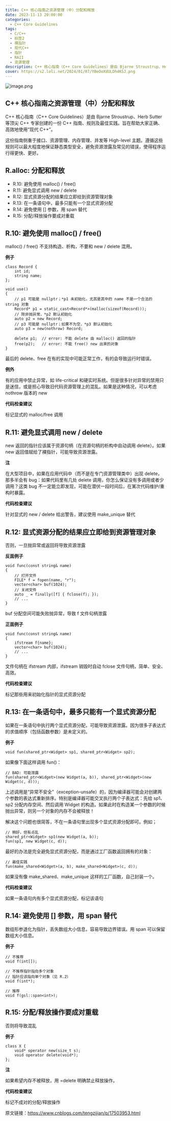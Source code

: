 ```yaml
---
title: C++ 核心指南之资源管理（中）分配和释放
date: 2023-11-13 20:00:00
categories:
  - C++ Core Guidelines
tags:
  - C/C++
  - 标签2
  - 裸指针
  - 现代C++
  - 指针
  - RAII
  - 资源管理
description: C++ 核心指南（C++ Core Guidelines）是由 Bjarne Stroustrup、Herb Sutter 等顶尖 C++ 专家创建的一份 C++ 指南、规则及最佳实践。旨在帮助大家正确、高效地使用“现代 C++”。
cover: https://s2.loli.net/2024/01/07/YBeOoXdULDh4KSJ.png
---
```

![image.png](https://s2.loli.net/2024/01/07/YBeOoXdULDh4KSJ.png)
## C++ 核心指南之资源管理（中）分配和释放

C++ 核心指南（C++ Core Guidelines）是由 Bjarne Stroustrup、Herb Sutter 等顶尖 C++ 专家创建的一份 C++ 指南、规则及最佳实践。旨在帮助大家正确、高效地使用“现代 C++”。

这份指南侧重于接口、资源管理、内存管理、并发等 High-level 主题。遵循这些规则可以最大程度地保证静态类型安全，避免资源泄露及常见的错误，使得程序运行得更快、更好。

## R.alloc: 分配和释放
- R.10: 避免使用 malloc() / free()
- R.11: 避免显式调用 new / delete
- R.12: 显式资源分配的结果应立即给到资源管理对象
- R.13: 在一条语句中，最多只能有一个显式资源分配
- R.14: 避免使用 [] 参数，用 span 替代
- R.15: 分配/释放操作要成对重载
  
## R.10: 避免使用 malloc() / free()

malloc() / free() 不支持构造、析构，不要和 new / delete 混用。

**例子**

```undefined
class Record {
    int id;
    string name;
};

void use()
{
    // p1 可能是 nullptr；*p1 未初始化，尤其是其中的 name 不是一个合法的 string 对象
    Record* p1 = static_cast<Record*>(malloc(sizeof(Record)));
    // 除非抛异常，*p2 默认初始化
    auto p2 = new Record;
    // p3 可能是 nullptr；如果不为空，*p3 默认初始化
    auto p3 = new(nothrow) Record;

    delete p1;  // error: 不能 delete 由 malloc() 返回的指针
    free(p2);   // error: 不能 free() new 出来的对象
}
```

最后的 delete、free 在有的实现中可能正常工作，有的会导致运行时错误。

**例外**

有的应用中禁止异常，如 life-critical 和硬实时系统。但是很多针对异常的禁用只是迷信，或是担心导致旧代码资源管理上的混乱。如果是这种情况，可以考虑 nothrow 版本的 new

**代码检查建议**

标记显式的 malloc/free 调用

## R.11: 避免显式调用 new / delete

new 返回的指针应该属于资源句柄（在资源句柄的析构中自动调用 delete）。如果 new 返回值赋给了裸指针，可能导致资源泄露。

**注**

在大型项目中，如果在应用代码中（而不是在专门资源管理类中）出现 delete，那多半会有 bug：如果代码里有几处 delete 调用，你怎么保证没有多调用或者少调用？这类 bug 不一定能立即发现，可能在潜伏一段时间后，在某次代码维护/重构时暴露。

**代码检查建议**

针对显式的 new / delete 给出警告，建议使用 make_unique 替代

## R.12: 显式资源分配的结果应立即给到资源管理对象

否则，一旦抛异常或返回将导致资源泄露

**反面例子**
```undefined
void func(const string& name)
{
    // 打开文件
    FILE* f = fopen(name, "r");
    vector<char> buf(1024);
    // 关闭文件
    auto _ = finally([f] { fclose(f); });
    // ...
}
```

buf 分配空间可能失败抛异常，导致 f 文件句柄泄露

**正面例子**

```undefined
void func(const string& name)
{
    ifstream f{name}; 
    vector<char> buf(1024);
    // ...
}
```

文件句柄在 ifstream 内部，ifstream 销毁时自动 fclose 文件句柄，简单、安全、高效。

**代码检查建议**

标记那些用来初始化指针的显式资源分配

## R.13: 在一条语句中，最多只能有一个显式资源分配

如果在一条语句中执行两个显式资源分配，可能导致资源泄露。因为很多子表达式的求值顺序（包括函数参数）是未定义的。

**例子**
```undefined
void fun(shared_ptr<Widget> sp1, shared_ptr<Widget> sp2);
```

如果像下面这样调用 fun()：

```undefined
// BAD: 可能泄露
fun(shared_ptr<Widget>(new Widget(a, b)), shared_ptr<Widget>(new Widget(c, d)));
```

上述调用是“异常不安全”（exception-unsafe）的，因为编译器可能会对创建两个参数的表达式重新排序。特别是编译器可能交叉执行两个子表达式：先给 sp1、sp2 分配内存空间、然后调用 Widget 的构造。如果此时在构造某一个参数的时候抛出异常，则另一个对象的内存不会被释放！

解决这个问题也很简答，不在一条语句里出现多个显式资源分配即可。例如；

```undefined
// 稍好，但有点乱
shared_ptr<Widget> sp1(new Widget(a, b));
fun(sp1, new Widget(c, d));
```

最好的办法是完全避免显式资源分配，而是通过工厂函数返回拥有的对象：
```undefined
// 最佳实践
fun(make_shared<Widget>(a, b), make_shared<Widget>(c, d));
```

如果没有像 make_shared、make_unique 这样的工厂函数，自己封装一个。

**代码检查建议**

如果一条语句内有多个显式资源分配，标记该语句

## R.14: 避免使用 [] 参数，用 span 替代

数组形参退化为指针，丢失数组大小信息，容易导致边界错误。用 span 可以保留数组大小信息。

**例子**
```undefined
// 不推荐
void f(int[]);

// 不推荐指针指向多个对象
// 指针应该指向单个对象（见 R.2）
void f(int*);

// 推荐
void f(gsl::span<int>);
```

## R.15: 分配/释放操作要成对重载

否则将导致混乱

**例子**

```undefined
class X {
    void* operator new(size_t s);
    void operator delete(void*);
};
```

**注**

如果希望内存不被释放，用 =delete 明确禁止释放操作。

**代码检查建议**

标记不成对的分配/释放操作


原文链接：https://www.cnblogs.com/tengzijian/p/17503953.html
